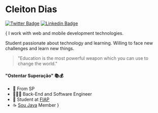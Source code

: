 # Cleiton Dias
[![Twitter Badge](https://img.shields.io/badge/-@cleiton_dsd-informational?style=flat-square&labelColor=informational&logo=twitter&logoColor=white&link=https://twitter.com/Cleiton_Dsd)](https://twitter.com/Cleiton_Dsd) 
[![Linkedin Badge](https://img.shields.io/badge/-Cleiton%20Dias-informational?style=flat-square&logo=Linkedin&logoColor=white&link=https://www.linkedin.com/in/diego-schell-fernandes/)](https://www.linkedin.com/in/cleitondsd/) 

{
I work with web and mobile development technologies. 

Student passionate about technology and learning. 
Willing to face new challenges and learn new things.

> "Education is the most powerful weapon which you can use to change the world."

#### "Ostentar Superação" 📚💰

- 📍   From SP
- 👨🏽‍💻 Back-End and Software Engineer
- 🏫 Student at [FIAP](https://www.fiap.com.br/)
- ☕ [Sou Java](https://www.meetup.com/pt-BR/SouJava) Member
}
